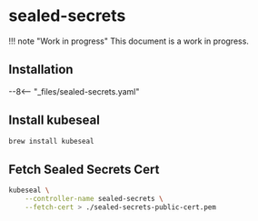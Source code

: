 # sealed-secrets

!!! note "Work in progress"
    This document is a work in progress.

## Installation

--8<--​ "_files/sealed-secrets.yaml"

## Install kubeseal

```sh
brew install kubeseal
```

## Fetch Sealed Secrets Cert

```sh
kubeseal \
    --controller-name sealed-secrets \
    --fetch-cert > ./sealed-secrets-public-cert.pem
```
